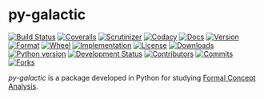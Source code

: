 # py-galactic
[![Build Status](https://img.shields.io/travis/thegalactic/py-galactic/master.svg)](https://travis-ci.org/thegalactic/py-galactic/branches)
[![Coveralls](https://img.shields.io/coveralls/github/thegalactic/py-galactic/master.svg)](https://coveralls.io/github/thegalactic/py-galactic?branch=master)
[![Scrutinizer](https://img.shields.io/scrutinizer/g/thegalactic/py-galactic.svg)](https://scrutinizer-ci.com/g/thegalactic/py-galactic/)
[![Codacy](https://img.shields.io/codacy/grade/ed568d115a2a46038f5890582f05a3ff.svg)](https://www.codacy.com/app/thegalactic/py-galactic)
[![Docs](https://img.shields.io/readthedocs/py-galactic.svg)](http://py-galactic.readthedocs.io/)
[![Version](https://img.shields.io/pypi/v/py-galactic.svg)](https://pypi.org/project/py-galactic/)
[![Format](https://img.shields.io/pypi/format/py-galactic.svg)](https://pypi.org/project/py-galactic/)
[![Wheel](https://img.shields.io/pypi/wheel/py-galactic.svg)](https://pypi.org/project/py-galactic/)
[![Implementation](https://img.shields.io/pypi/implementation/py-galactic.svg)](https://pypi.org/project/py-galactic/)
[![License](https://img.shields.io/pypi/l/py-galactic.svg)](https://raw.githubusercontent.com/thegalactic/py-galactic/master/LICENSE)
[![Downloads](https://img.shields.io/pypi/dm/py-galactic.svg)](https://pypi.org/project/py-galactic/)
[![Python version](https://img.shields.io/pypi/pyversions/py-galactic.svg)](https://pypi.org/project/py-galactic/)
[![Development Status](https://img.shields.io/pypi/status/py-galactic.svg)](https://pypi.org/project/py-galactic/)
[![Contributors](https://img.shields.io/badge/community-contributors-ff69b4.svg)](https://github.com/thegalactic/py-galactic/graphs/contributors/)
[![Commits](https://img.shields.io/github/commits-since/thegalactic/py-galactic/0.0.1.svg)](https://github.com/thegalactic/py-galactic/graphs/commit-activity/)
[![Forks](https://img.shields.io/badge/community-forks-ff69b4.svg)](https://github.com/thegalactic/py-galactic/network/members/)

*py-galactic* is a package developed in Python for studying [Formal Concept Analysis](https://en.wikipedia.org/wiki/Formal_concept_analysis).

